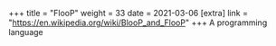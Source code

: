 +++
title = "FlooP"
weight = 33
date = 2021-03-06
[extra]
link = "https://en.wikipedia.org/wiki/BlooP_and_FlooP"
+++
A programming language

